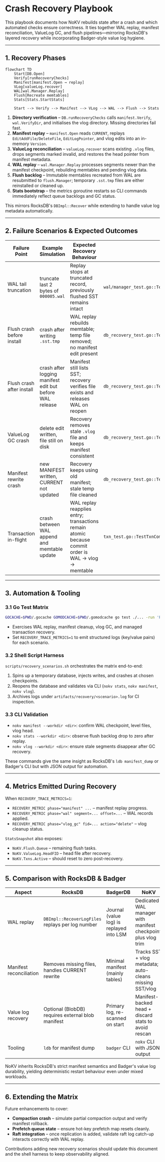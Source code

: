 # Crash Recovery Playbook

This playbook documents how NoKV rebuilds state after a crash and which automated checks ensure correctness. It ties together WAL replay, manifest reconciliation, ValueLog GC, and flush pipelines—mirroring RocksDB's layered recovery while incorporating Badger-style value log hygiene.

---

## 1. Recovery Phases

```mermaid
flowchart TD
    Start[DB.Open]
    Verify[runRecoveryChecks]
    Manifest[manifest.Open → replay]
    VLog[valueLog.recover]
    WAL[wal.Manager.Replay]
    Flush[Recreate memtables]
    Stats[Stats.StartStats]

    Start --> Verify --> Manifest --> VLog --> WAL --> Flush --> Stats
```

1. **Directory verification** – `DB.runRecoveryChecks` calls `manifest.Verify`, `wal.VerifyDir`, and initialises the vlog directory. Missing directories fail fast.
2. **Manifest replay** – `manifest.Open` reads `CURRENT`, replays `EditAddFile/DeleteFile`, `EditLogPointer`, and vlog edits into an in-memory `Version`.
3. **ValueLog reconciliation** – `valueLog.recover` scans existing `.vlog` files, drops segments marked invalid, and restores the head pointer from manifest metadata.
4. **WAL replay** – `wal.Manager.Replay` processes segments newer than the manifest checkpoint, rebuilding memtables and pending vlog data.
5. **Flush backlog** – Immutable memtables recreated from WAL are resubmitted to `flush.Manager`; temporary `.sst.tmp` files are either reinstalled or cleaned up.
6. **Stats bootstrap** – the metrics goroutine restarts so CLI commands immediately reflect queue backlogs and GC status.

This mirrors RocksDB's `DBImpl::Recover` while extending to handle value log metadata automatically.

---

## 2. Failure Scenarios & Expected Outcomes

| Failure Point | Example Simulation | Expected Recovery Behaviour | Tests |
| --- | --- | --- | --- |
| WAL tail truncation | truncate last 2 bytes of `000005.wal` | Replay stops at truncated record, previously flushed SST remains intact | `wal/manager_test.go::TestReplayTruncatedTail` |
| Flush crash before install | crash after writing `.sst.tmp` | WAL replay rebuilds memtable; temp file removed; no manifest edit present | `db_recovery_test.go::TestRecoveryWALReplayRestoresData` |
| Flush crash after install | crash after logging manifest edit but before WAL release | Manifest still lists SST; recovery verifies file exists and releases WAL on reopen | `db_recovery_test.go::TestRecoveryCleansMissingSSTFromManifest` |
| ValueLog GC crash | delete edit written, file still on disk | Recovery removes stale `.vlog` file and keeps manifest consistent | `db_recovery_test.go::TestRecoveryRemovesStaleValueLogSegment` |
| Manifest rewrite crash | new MANIFEST written, CURRENT not updated | Recovery keeps using old manifest; stale temp file cleaned | `db_recovery_test.go::TestRecoveryManifestRewriteCrash` |
| Transaction in-flight | crash between WAL append and memtable update | WAL replay reapplies entry; transactions remain atomic because commit order is WAL → vlog → memtable | `txn_test.go::TestTxnCommitPersists` |

---

## 3. Automation & Tooling

### 3.1 Go Test Matrix

```bash
GOCACHE=$PWD/.gocache GOMODCACHE=$PWD/.gomodcache go test ./... -run 'Recovery'
```

- Exercises WAL replay, manifest cleanup, vlog GC, and managed transaction recovery.
- Set `RECOVERY_TRACE_METRICS=1` to emit structured logs (key/value pairs) for each scenario.

### 3.2 Shell Script Harness

`scripts/recovery_scenarios.sh` orchestrates the matrix end-to-end:
1. Spins up a temporary database, injects writes, and crashes at chosen checkpoints.
2. Reopens the database and validates via CLI (`nokv stats`, `nokv manifest`, `nokv vlog`).
3. Archives logs under `artifacts/recovery/<scenario>.log` for CI inspection.

### 3.3 CLI Validation

- `nokv manifest --workdir <dir>`: confirm WAL checkpoint, level files, vlog head.
- `nokv stats --workdir <dir>`: observe flush backlog drop to zero after replay.
- `nokv vlog --workdir <dir>`: ensure stale segments disappear after GC recovery.

These commands give the same insight as RocksDB's `ldb manifest_dump` or Badger's CLI but with JSON output for automation.

---

## 4. Metrics Emitted During Recovery

When `RECOVERY_TRACE_METRICS=1`:
- `RECOVERY_METRIC phase="manifest" ...` – manifest replay progress.
- `RECOVERY_METRIC phase="wal" segment=... offset=...` – WAL records applied.
- `RECOVERY_METRIC phase="vlog_gc" fid=... action="delete"` – vlog cleanup status.

`StatsSnapshot` also exposes:
- `NoKV.Flush.Queue` – remaining flush tasks.
- `NoKV.ValueLog.HeadFID` – head file after recovery.
- `NoKV.Txns.Active` – should reset to zero post-recovery.

---

## 5. Comparison with RocksDB & Badger

| Aspect | RocksDB | BadgerDB | NoKV |
| --- | --- | --- | --- |
| WAL replay | `DBImpl::RecoverLogFiles` replays per log number | Journal (value log) is replayed into LSM | Dedicated WAL manager with manifest checkpoint, plus vlog trim |
| Manifest reconciliation | Removes missing files, handles CURRENT rewrite | Minimal manifest (mainly tables) | Tracks SST + vlog metadata; auto-cleans missing SST/vlog |
| Value log recovery | Optional (BlobDB) requires external blob manifest | Primary log, re-scanned on start | Manifest-backed head + discard stats to avoid rescan |
| Tooling | `ldb` for manifest dump | `badger` CLI | `nokv` CLI with JSON output |

NoKV inherits RocksDB's strict manifest semantics and Badger's value log durability, yielding deterministic restart behaviour even under mixed workloads.

---

## 6. Extending the Matrix

Future enhancements to cover:
- **Compaction crash** – simulate partial compaction output and verify manifest rollback.
- **Prefetch queue state** – ensure hot-key prefetch map resets cleanly.
- **Raft integration** – once replication is added, validate raft log catch-up interacts correctly with WAL replay.

Contributions adding new recovery scenarios should update this document and the shell harness to keep observability aligned.
